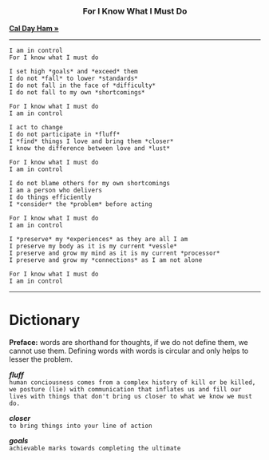 <h3 align="center">For I Know What I Must Do</h3>  
<a align="center" href="https://caldayham.com"><strong>Cal Day Ham »</strong></a>  
 
---
```
I am in control  
For I know what I must do  
```
```
I set high *goals* and *exceed* them  
I do not *fall* to lower *standards*  
I do not fall in the face of *difficulty*  
I do not fall to my own *shortcomings*  

For I know what I must do  
I am in control
```
```
I act to change  
I do not participate in *fluff*  
I *find* things I love and bring them *closer*  
I know the difference between love and *lust*  

For I know what I must do  
I am in control
```
```
I do not blame others for my own shortcomings  
I am a person who delivers  
I do things efficiently  
I *consider* the *problem* before acting  

For I know what I must do
I am in control
```
```
I *preserve* my *experiences* as they are all I am  
I preserve my body as it is my current *vessle*  
I preserve and grow my mind as it is my current *processor*  
I preserve and grow my *connections* as I am not alone

For I know what I must do  
I am in control 
```
---
# Dictionary
**Preface:** words are shorthand for thoughts, if we do not define them, we cannot use them. Defining words with words is circular and only helps to lesser the problem.  

***fluff***  
`human conciousness comes from a complex history of kill or be killed, we posture (lie) with communication that inflates us and fill our lives with things that don't bring us closer to what we know we must do.`  

***closer***  
`to bring things into your line of action`

***goals***  
`achievable marks towards completing the ultimate`